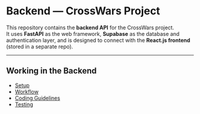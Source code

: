 # Backend — CrossWars Project

This repository contains the **backend API** for the CrossWars project.  
It uses **FastAPI** as the web framework, **Supabase** as the database and authentication layer, and is designed to connect with the **React.js frontend** (stored in a separate repo).

---
## Working in the Backend
- [Setup](https://github.com/CrossWars-Project/Reports-and-Documents/blob/main/dev_guides/setup.md/#backend-setup)
- [Workflow](https://github.com/CrossWars-Project/Reports-and-Documents/blob/main/dev_guides/setup.md/#backend-workflow)
- [Coding Guidelines](https://github.com/CrossWars-Project/Reports-and-Documents/blob/main/dev_guides/coding-guidelines.md)
- [Testing](https://github.com/CrossWars-Project/Reports-and-Documents/blob/main/dev_guides/coding-guidelines.md)
